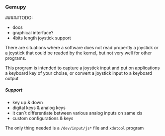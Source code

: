 ### Gemupy

#####TODO:
 - docs
 - graphical interface?
 - 4bits length joystick support


There are situations where a software does not read propertly a joystick or a joystick that could be readed by the kernel, but not very well for other programs.

This program is intended to capture a joystick input and put on applications a keyboard key of your choise, or convert a joystick input to a keyboard output


##### Support
 - key up & down
 - digital keys & analog keys
 - it can`t differentiate between various analog inputs on same xis
 - custom configurations & keys

The only thing needed is a ```/dev/input/js*``` file and ```xdotool``` program





